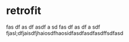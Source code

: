 # retrofit
fas
df
as
df
asdf
a
sd
fas
df
as
df
a
sdf
fjasl;dfjaisdfjhaiosdfhaosidfasdfasdfasdffsdfasd